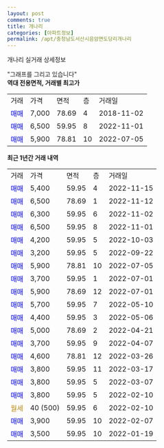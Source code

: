 ```yaml
---
layout: post
comments: true
title: 개나리
categories: [아파트정보]
permalink: /apt/충청남도서산시음암면도당리개나리
---
```


개나리 실거래 상세정보

<script type="text/javascript">
  google.charts.load('current', {'packages':['line', 'corechart']});
  google.charts.setOnLoadCallback(drawChart);

  function drawChart() {
    var data = new google.visualization.DataTable();
    data.addColumn('date', '거래일');
    data.addColumn('number', "매매");
    data.addColumn('number', "전세");
    data.addColumn('number', "전매");

    data.addRows([[new Date(Date.parse("2022-11-15")), 5400, null, null], [new Date(Date.parse("2022-11-12")), 6500, null, null], [new Date(Date.parse("2022-11-02")), 6300, null, null], [new Date(Date.parse("2022-11-01")), 6500, null, null], [new Date(Date.parse("2022-10-03")), 4200, null, null], [new Date(Date.parse("2022-09-22")), 3200, null, null], [new Date(Date.parse("2022-07-05")), 5900, null, null], [new Date(Date.parse("2022-07-01")), 3700, null, null], [new Date(Date.parse("2022-07-01")), 5900, null, null], [new Date(Date.parse("2022-05-10")), 5700, null, null], [new Date(Date.parse("2022-05-06")), 4400, null, null], [new Date(Date.parse("2022-04-21")), 5000, null, null], [new Date(Date.parse("2022-04-07")), 3700, null, null], [new Date(Date.parse("2022-03-26")), 4600, null, null], [new Date(Date.parse("2022-03-17")), 3800, null, null], [new Date(Date.parse("2022-03-07")), 3800, null, null], [new Date(Date.parse("2022-02-10")), 3800, null, null], [new Date(Date.parse("2022-02-10")), null, null, null], [new Date(Date.parse("2022-02-07")), 3900, null, null], [new Date(Date.parse("2022-01-19")), 3500, null, null]]);

    var options = {
      hAxis: {
        format: 'yyyy/MM/dd'
      },    
      lineWidth: 0,
      pointsVisible: true,    
      title: '최근 1년간 유형별 실거래가 분포',
      legend: { position: 'bottom' }
    };

    var formatter = new google.visualization.NumberFormat({pattern:'###,###'} );
    formatter.format(data, 1);
    formatter.format(data, 2);
    
    setTimeout(function() {
        var chart = new google.visualization.LineChart(document.getElementById('columnchart_material'));
        chart.draw(data, (options));
        document.getElementById('loading').style.display = 'none';
    }, 200);
  }
</script>


<div id="loading" style="z-index:20; display: block; margin-left: 0px">"그래프를 그리고 있습니다"</div>
<div id="columnchart_material" style="width: 95%; margin-left: 0px; display: block"></div>
<!-- contents start -->
<b>역대 전용면적, 거래별 최고가</b>
<table class="sortable">
    <tr>
      <td>거래</td>
      <td>가격</td>
      <td>면적</td>
      <td>층</td>
      <td>거래일</td>
    </tr>
        <tr>
          <td><a style="color: blue">매매</a></td>
          <td>7,000</td>
          <td>78.69</td>
          <td>4</td>
          <td>2018-11-02</td>
        </tr>            <tr>
          <td><a style="color: blue">매매</a></td>
          <td>6,500</td>
          <td>59.95</td>
          <td>8</td>
          <td>2022-11-01</td>
        </tr>            <tr>
          <td><a style="color: blue">매매</a></td>
          <td>5,900</td>
          <td>78.81</td>
          <td>10</td>
          <td>2022-07-05</td>
        </tr>        
    
    
</table>

<b>최근 1년간 거래 내역</b>

<table class="sortable">
    <tr>
      <td>거래</td>
      <td>가격</td>
      <td>면적</td>
      <td>층</td>
      <td>거래일</td>
    </tr>
    <tr>
      <td><a style="color: blue">매매</a></td>
      <td>5,400</td>
      <td>59.95</td>
      <td>4</td>
      <td>2022-11-15</td>
    </tr>          <tr>
      <td><a style="color: blue">매매</a></td>
      <td>6,500</td>
      <td>78.69</td>
      <td>1</td>
      <td>2022-11-12</td>
    </tr>          <tr>
      <td><a style="color: blue">매매</a></td>
      <td>6,300</td>
      <td>59.95</td>
      <td>6</td>
      <td>2022-11-02</td>
    </tr>          <tr>
      <td><a style="color: blue">매매</a></td>
      <td>6,500</td>
      <td>59.95</td>
      <td>8</td>
      <td>2022-11-01</td>
    </tr>          <tr>
      <td><a style="color: blue">매매</a></td>
      <td>4,200</td>
      <td>59.95</td>
      <td>5</td>
      <td>2022-10-03</td>
    </tr>          <tr>
      <td><a style="color: blue">매매</a></td>
      <td>3,200</td>
      <td>59.95</td>
      <td>5</td>
      <td>2022-09-22</td>
    </tr>          <tr>
      <td><a style="color: blue">매매</a></td>
      <td>5,900</td>
      <td>78.81</td>
      <td>10</td>
      <td>2022-07-05</td>
    </tr>          <tr>
      <td><a style="color: blue">매매</a></td>
      <td>3,700</td>
      <td>59.95</td>
      <td>1</td>
      <td>2022-07-01</td>
    </tr>          <tr>
      <td><a style="color: blue">매매</a></td>
      <td>5,900</td>
      <td>78.69</td>
      <td>12</td>
      <td>2022-07-01</td>
    </tr>          <tr>
      <td><a style="color: blue">매매</a></td>
      <td>5,700</td>
      <td>59.95</td>
      <td>7</td>
      <td>2022-05-10</td>
    </tr>          <tr>
      <td><a style="color: blue">매매</a></td>
      <td>4,400</td>
      <td>59.95</td>
      <td>3</td>
      <td>2022-05-06</td>
    </tr>          <tr>
      <td><a style="color: blue">매매</a></td>
      <td>5,000</td>
      <td>78.69</td>
      <td>2</td>
      <td>2022-04-21</td>
    </tr>          <tr>
      <td><a style="color: blue">매매</a></td>
      <td>3,700</td>
      <td>59.95</td>
      <td>9</td>
      <td>2022-04-07</td>
    </tr>          <tr>
      <td><a style="color: blue">매매</a></td>
      <td>4,600</td>
      <td>78.81</td>
      <td>12</td>
      <td>2022-03-26</td>
    </tr>          <tr>
      <td><a style="color: blue">매매</a></td>
      <td>3,800</td>
      <td>59.95</td>
      <td>11</td>
      <td>2022-03-17</td>
    </tr>          <tr>
      <td><a style="color: blue">매매</a></td>
      <td>3,800</td>
      <td>59.95</td>
      <td>5</td>
      <td>2022-03-07</td>
    </tr>          <tr>
      <td><a style="color: blue">매매</a></td>
      <td>3,800</td>
      <td>59.95</td>
      <td>5</td>
      <td>2022-02-10</td>
    </tr>          <tr>
      <td><a style="color: darkgoldenrod">월세</a></td>
      <td>40 (500)</td>
      <td>59.95</td>
      <td>6</td>
      <td>2022-02-10</td>
    </tr>          <tr>
      <td><a style="color: blue">매매</a></td>
      <td>3,900</td>
      <td>59.95</td>
      <td>10</td>
      <td>2022-02-07</td>
    </tr>          <tr>
      <td><a style="color: blue">매매</a></td>
      <td>3,500</td>
      <td>59.95</td>
      <td>10</td>
      <td>2022-01-19</td>
    </tr>      </table>
<!-- contents end -->    


